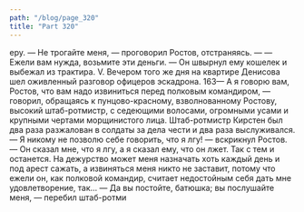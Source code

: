 ```yaml
---
path: "/blog/page_320"
title: "Part 320"
---
```


еру.
— Не трогайте меня, — проговорил Ростов, отстраняясь. —
— Ежели вам нужда, возьмите эти деньги. — Он швырнул ему кошелек и выбежал из трактира.
V.
Вечером того же дня на квартире Денисова шел оживленный разговор офицеров эскадрона.
163— А я говорю вам, Ростов, что вам надо извиниться перед полковым командиром, — говорил, обращаясь к пунцово-красному, взволнованному Ростову, высокий штаб-ротмистр, с седеющими волосами, огромными усами и крупными чертами морщинистого лица.
Штаб-ротмистр Кирстен был два раза разжалован в солдаты за дела чести и два раза выслуживался.
— Я никому не позволю себе говорить, что я лгу! — вскрикнул Ростов. — Он сказал мне, что я лгу, а я сказал ему, что он лжет. Так с тем и останется. На дежурство может меня назначать хоть каждый день и под арест сажать, а извиняться меня никто не заставит, потому что ежели он, как полковой командир, считает недостойным себя дать мне удовлетворение, так...
— Да вы постойте, батюшка; вы послушайте меня, — перебил штаб-ротми
